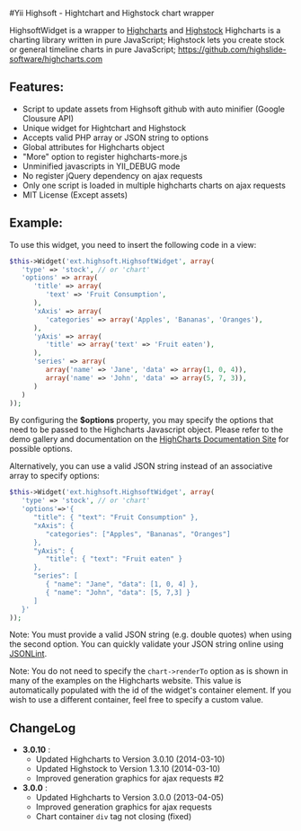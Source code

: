 #Yii Highsoft - Hightchart and Highstock chart wrapper

HighsoftWidget is a wrapper to [Highcharts](http://www.highcharts.com/ "Highcharts Official Site") and [Highstock](http://www.highcharts.com/products/highstock "Highstock Official Site")
Highcharts is a charting library written in pure JavaScript;
Highstock lets you create stock or general timeline charts in pure JavaScript;
https://github.com/highslide-software/highcharts.com

## Features:
- Script to update assets from Highsoft github with auto minifier (Google Clousure API)
- Unique widget for Hightchart and Highstock
- Accepts valid PHP array or JSON string to options
- Global attributes for Highcharts object
- "More" option to register highcharts-more.js
- Unminified javascripts in YII_DEBUG mode
- No register jQuery dependency on ajax requests
- Only one script is loaded in multiple highcharts charts on ajax requests
- MIT License (Except assets)

## Example:

To use this widget, you need to insert the following code in a view:
```php
$this->Widget('ext.highsoft.HighsoftWidget', array(
   'type' => 'stock', // or 'chart'
   'options' => array(
      'title' => array(
         'text' => 'Fruit Consumption',
      ),
      'xAxis' => array( 
         'categories' => array('Apples', 'Bananas', 'Oranges'),
      ),
      'yAxis' => array(
         'title' => array('text' => 'Fruit eaten'),
      ),
      'series' => array(
         array('name' => 'Jane', 'data' => array(1, 0, 4)),
         array('name' => 'John', 'data' => array(5, 7, 3)),
      )
   )
));
```
By configuring the **$options** property, you may specify the options
that need to be passed to the Highcharts Javascript object. Please refer to
the demo gallery and documentation on the [HighCharts Documentation Site](http://www.highcharts.com/) for possible options.

Alternatively, you can use a valid JSON string instead of an associative array to specify options:

```php
$this->Widget('ext.highsoft.HighsoftWidget', array(
   'type' => 'stock', // or 'chart'
   'options'=>'{
      "title": { "text": "Fruit Consumption" },
      "xAxis": {
         "categories": ["Apples", "Bananas", "Oranges"]
      },
      "yAxis": {
         "title": { "text": "Fruit eaten" }
      },
      "series": [
         { "name": "Jane", "data": [1, 0, 4] },
         { "name": "John", "data": [5, 7,3] }
      ]
   }'
));
```
Note: You must provide a valid JSON string (e.g. double quotes) when using
the second option. You can quickly validate your JSON string online using
[JSONLint](http://jsonlint.com/).

Note: You do not need to specify the <code>chart->renderTo</code> option as
is shown in many of the examples on the Highcharts website. This value is
automatically populated with the id of the widget's container element. If you
wish to use a different container, feel free to specify a custom value.

## ChangeLog
* **3.0.10** :
    - Updated Highcharts to Version 3.0.10 (2014-03-10)
    - Updated Highstock to Version 1.3.10 (2014-03-10)
    - Improved generation graphics for ajax requests #2
* **3.0.0** :
    - Updated Highcharts to Version 3.0.0 (2013-04-05)
    - Improved generation graphics for ajax requests
    - Chart container `div` tag not closing (fixed)